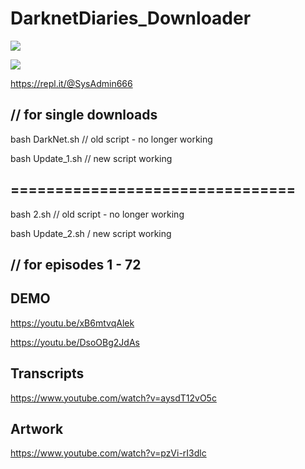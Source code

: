 # DarknetDiaries_Downloader

![](https://images.weserv.nl/?url=i.imgur.com%2FylClNZJ.png)

![](https://images.weserv.nl/?url=i.imgur.com%2F4PuqS8d.png)

https://repl.it/@SysAdmin666

// for single downloads
--------------------------------

bash DarkNet.sh // old script - no longer working

bash Update_1.sh // new script working

================================
--------------------------------

bash 2.sh // old script - no longer working

bash Update_2.sh / new script working

// for episodes 1 - 72
--------------------------------
DEMO
--------------
https://youtu.be/xB6mtvqAlek

https://youtu.be/DsoOBg2JdAs

Transcripts
----------------
https://www.youtube.com/watch?v=aysdT12vO5c

Artwork
------------------
https://www.youtube.com/watch?v=pzVi-rI3dlc
